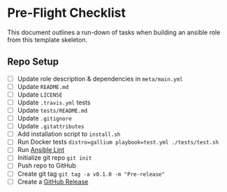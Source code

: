 # Pre-Flight Checklist

This document outlines a run-down of tasks when building an ansible role from this template skeleton.

## Repo Setup

- [ ] Update role description & dependencies in `meta/main.yml`
- [ ] Update `README.md`
- [ ] Update `LICENSE`
- [ ] Update `.travis.yml` tests
- [ ] Update `tests/README.md`
- [ ] Update `.gitignore`
- [ ] Update `.gitattributes`
- [ ] Add installation script to `install.sh`
- [ ] Run Docker tests `distro=gallium playbook=test.yml ./tests/test.sh`
- [ ] Run [Ansible Lint](https://github.com/willthames/ansible-lint)
- [ ] Initialize git repo `git init`
- [ ] Push repo to GitHub
- [ ] Create git tag `git tag -a v0.1.0 -m "Pre-release"`
- [ ] Create a [GitHub Release](https://help.github.com/articles/creating-releases/)
